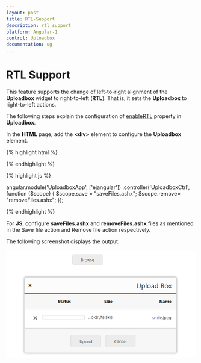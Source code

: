 ```yaml
---
layout: post
title: RTL-Support
description: rtl support 
platform: Angular-1
control: Uploadbox
documentation: ug
---
```


# RTL Support 

This feature supports the change of left-to-right alignment of the **Uploadbox** widget to right-to-left (**RTL**). That is, it sets the **Uploadbox** to right-to-left actions.

The following steps explain the configuration of [enableRTL](https://help.syncfusion.com/api/js/ejuploadbox#members:enablertl) property in **Uploadbox**. 

In the **HTML** page, add the **&lt;div&gt;** element to configure the **Uploadbox** element.

{% highlight html %}

<div class="control">
  <div id="Uploadbox" ej-uploadbox e-saveurl="save" e-removeurl="remove" e-enablertl="true"></div>
</div>

{% endhighlight %}

{% highlight js %}
  
angular.module('UploadboxApp', ['ejangular'])
.controller('UploadboxCtrl', function ($scope) {
    $scope.save = "saveFiles.ashx";
    $scope.remove= "removeFiles.ashx";
});

{% endhighlight %}

For **JS**, configure **saveFiles.ashx** and **removeFiles.ashx** files as mentioned in the Save file action and Remove file action respectively.

The following screenshot displays the output.

![](RTL-Support_images/RTL-Support_img1.png) 